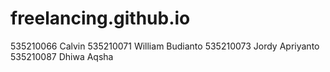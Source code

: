 # freelancing.github.io

535210066 Calvin
535210071 William Budianto
535210073 Jordy Apriyanto
535210087 Dhiwa Aqsha
